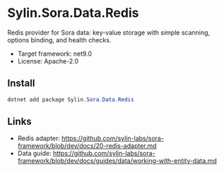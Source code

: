 # Sylin.Sora.Data.Redis

Redis provider for Sora data: key-value storage with simple scanning, options binding, and health checks.

- Target framework: net9.0
- License: Apache-2.0

## Install

```powershell
dotnet add package Sylin.Sora.Data.Redis
```

## Links
- Redis adapter: https://github.com/sylin-labs/sora-framework/blob/dev/docs/20-redis-adapter.md
- Data guide: https://github.com/sylin-labs/sora-framework/blob/dev/docs/guides/data/working-with-entity-data.md
